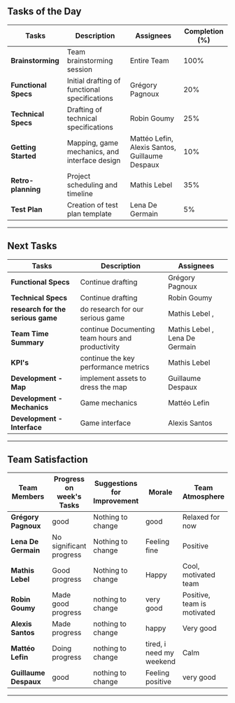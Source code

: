 
## Tasks of the Day

| **Tasks**              | **Description**                                     | **Assignees**                                  | **Completion (%)** |
|------------------------|-----------------------------------------------------|------------------------------------------------|---------------------|
| **Brainstorming**      | Team brainstorming session                          | Entire Team                                    | 100%               |
| **Functional Specs**   | Initial drafting of functional specifications       | Grégory Pagnoux                                | 20%                |
| **Technical Specs**    | Drafting of technical specifications                | Robin Goumy                                    | 25%                |
| **Getting Started**    | Mapping, game mechanics, and interface design       | Mattéo Lefin, Alexis Santos, Guillaume Despaux | 10%                |
| **Retro-planning**     | Project scheduling and timeline                     | Mathis Lebel                                   | 35%                |
| **Test Plan**          | Creation of test plan template                      | Lena De Germain                                | 5%                 |

---

## Next Tasks

| **Tasks**                | **Description**                              | **Assignees**          |
|--------------------------|----------------------------------------------|------------------------|
| **Functional Specs**     | Continue drafting                            | Grégory Pagnoux        |
| **Technical Specs**      | Continue drafting                            | Robin Goumy            |
| **research for the serious game**              |  do research for our serious game                     | Mathis Lebel ,           |
| **Team Time Summary**    | continue  Documenting team hours and productivity      | Mathis Lebel , Lena De Germain         |
| **KPI's**                | continue the key performance metrics | Mathis Lebel           |
| **Development - Map**    | implement assets to dress the map                            | Guillaume Despaux      |
| **Development - Mechanics** | Game mechanics                           | Mattéo Lefin           |
| **Development - Interface** | Game interface                           | Alexis Santos          |

---

## Team Satisfaction

| **Team Members**     | **Progress on week's Tasks**                                 | **Suggestions for Improvement**                  | **Morale**                   | **Team Atmosphere**       | **Warnings Today** | **Total Warnings** |
|----------------------|-------------------------------------------------------------|--------------------------------------------------|------------------------------|---------------------------|--------------------|---------------------|
| **Grégory Pagnoux**  | good                                          | Nothing to change                  | good                        | Relaxed for now           | 0                  | 0                   |
| **Lena De Germain**  | No significant progress                                     | Nothing to change                                | Feeling fine                 | Positive                  | 0                  | 0                   |
| **Mathis Lebel**     | Good progress                                               | Nothing to change                                | Happy                        | Cool, motivated team      | 0                  | 0                   |
| **Robin Goumy**      | Made good progress                 | nothing  to change                   | very good | Positive, team is motivated | 0                  | 0                   |
| **Alexis Santos**    | Made progress       |  nothing to change | happy | Very good | 0                  | 0                   |
| **Mattéo Lefin**     | Doing progress                                  | nothing to change                            | tired, i need my weekend      |  Calm          | 0                  | 0                   |
| **Guillaume Despaux**|good | nothing to change | Feeling positive | very good          | 0                  | 0                   |

---
